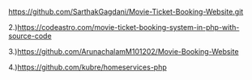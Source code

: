 https://github.com/SarthakGagdani/Movie-Ticket-Booking-Website.git

2.)https://codeastro.com/movie-ticket-booking-system-in-php-with-source-code

3.)https://github.com/ArunachalamM101202/Movie-Booking-Website

4.)https://github.com/kubre/homeservices-php